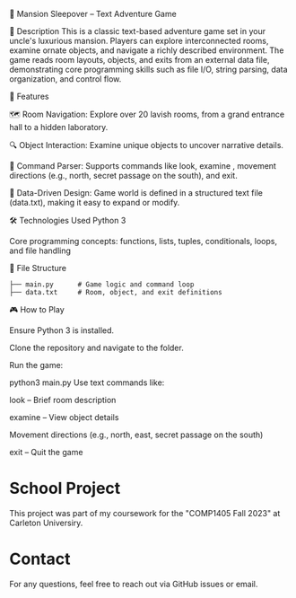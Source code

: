 🏰 Mansion Sleepover – Text Adventure Game

📖 Description
This is a classic text-based adventure game set in your uncle's luxurious mansion. Players can explore interconnected rooms, examine ornate objects, and navigate a richly described environment. The game reads room layouts, objects, and exits from an external data file, demonstrating core programming skills such as file I/O, string parsing, data organization, and control flow.

🚀 Features

🗺️ Room Navigation: Explore over 20 lavish rooms, from a grand entrance hall to a hidden laboratory.

🔍 Object Interaction: Examine unique objects to uncover narrative details.

🧠 Command Parser: Supports commands like look, examine <object>, movement directions (e.g., north, secret passage on the south), and exit.

📁 Data-Driven Design: Game world is defined in a structured text file (data.txt), making it easy to expand or modify.

🛠️ Technologies Used
Python 3

Core programming concepts: functions, lists, tuples, conditionals, loops, and file handling

📂 File Structure
```
├── main.py      # Game logic and command loop
├── data.txt     # Room, object, and exit definitions
```
🎮 How to Play

Ensure Python 3 is installed.

Clone the repository and navigate to the folder.

Run the game:

python3 main.py
Use text commands like:

look – Brief room description

examine <object> – View object details

Movement directions (e.g., north, east, secret passage on the south)

exit – Quit the game


# School Project
This project was part of my coursework for the "COMP1405 Fall 2023" at Carleton Universiry.

# Contact
For any questions, feel free to reach out via GitHub issues or email.
